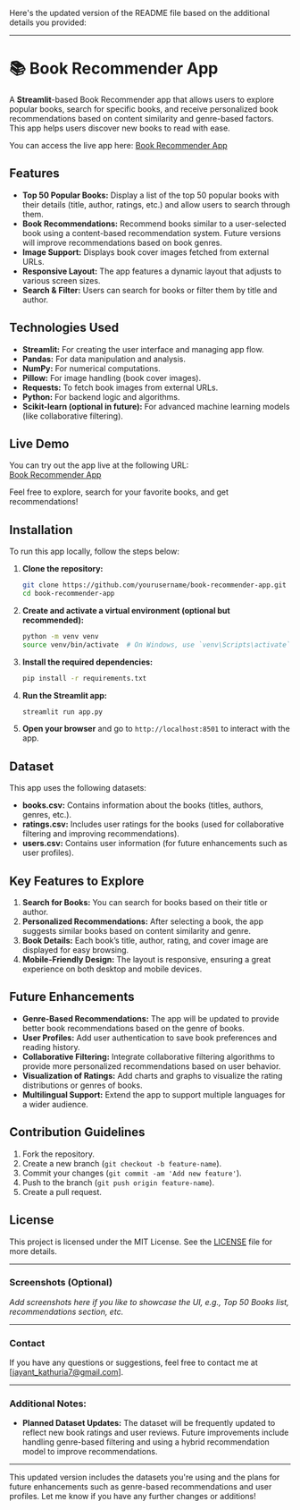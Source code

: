 Here's the updated version of the README file based on the additional details you provided:

---

# 📚 Book Recommender App

A **Streamlit**-based Book Recommender app that allows users to explore popular books, search for specific books, and receive personalized book recommendations based on content similarity and genre-based factors. This app helps users discover new books to read with ease.

You can access the live app here: [Book Recommender App](https://book-recommender-app.streamlit.app/)

## Features
- **Top 50 Popular Books:** Display a list of the top 50 popular books with their details (title, author, ratings, etc.) and allow users to search through them.
- **Book Recommendations:** Recommend books similar to a user-selected book using a content-based recommendation system. Future versions will improve recommendations based on book genres.
- **Image Support:** Displays book cover images fetched from external URLs.
- **Responsive Layout:** The app features a dynamic layout that adjusts to various screen sizes.
- **Search & Filter:** Users can search for books or filter them by title and author.

## Technologies Used
- **Streamlit:** For creating the user interface and managing app flow.
- **Pandas:** For data manipulation and analysis.
- **NumPy:** For numerical computations.
- **Pillow:** For image handling (book cover images).
- **Requests:** To fetch book images from external URLs.
- **Python:** For backend logic and algorithms.
- **Scikit-learn (optional in future):** For advanced machine learning models (like collaborative filtering).

## Live Demo
You can try out the app live at the following URL:  
[Book Recommender App](https://book-recommender-app.streamlit.app/)

Feel free to explore, search for your favorite books, and get recommendations!

## Installation

To run this app locally, follow the steps below:

1. **Clone the repository:**
   ```bash
   git clone https://github.com/yourusername/book-recommender-app.git
   cd book-recommender-app
   ```

2. **Create and activate a virtual environment (optional but recommended):**
   ```bash
   python -m venv venv
   source venv/bin/activate  # On Windows, use `venv\Scripts\activate`
   ```

3. **Install the required dependencies:**
   ```bash
   pip install -r requirements.txt
   ```

4. **Run the Streamlit app:**
   ```bash
   streamlit run app.py
   ```

5. **Open your browser** and go to `http://localhost:8501` to interact with the app.

## Dataset
This app uses the following datasets:
- **books.csv:** Contains information about the books (titles, authors, genres, etc.).
- **ratings.csv:** Includes user ratings for the books (used for collaborative filtering and improving recommendations).
- **users.csv:** Contains user information (for future enhancements such as user profiles).

## Key Features to Explore
1. **Search for Books:** You can search for books based on their title or author.
2. **Personalized Recommendations:** After selecting a book, the app suggests similar books based on content similarity and genre.
3. **Book Details:** Each book’s title, author, rating, and cover image are displayed for easy browsing.
4. **Mobile-Friendly Design:** The layout is responsive, ensuring a great experience on both desktop and mobile devices.

## Future Enhancements
- **Genre-Based Recommendations:** The app will be updated to provide better book recommendations based on the genre of books.
- **User Profiles:** Add user authentication to save book preferences and reading history.
- **Collaborative Filtering:** Integrate collaborative filtering algorithms to provide more personalized recommendations based on user behavior.
- **Visualization of Ratings:** Add charts and graphs to visualize the rating distributions or genres of books.
- **Multilingual Support:** Extend the app to support multiple languages for a wider audience.

## Contribution Guidelines
1. Fork the repository.
2. Create a new branch (`git checkout -b feature-name`).
3. Commit your changes (`git commit -am 'Add new feature'`).
4. Push to the branch (`git push origin feature-name`).
5. Create a pull request.

## License
This project is licensed under the MIT License. See the [LICENSE](LICENSE) file for more details.

---

### Screenshots (Optional)
*Add screenshots here if you like to showcase the UI, e.g., Top 50 Books list, recommendations section, etc.*

---

### Contact
If you have any questions or suggestions, feel free to contact me at [jayant_kathuria7@gmail.com].

---

### Additional Notes:
- **Planned Dataset Updates:** The dataset will be frequently updated to reflect new book ratings and user reviews. Future improvements include handling genre-based filtering and using a hybrid recommendation model to improve recommendations.

---

This updated version includes the datasets you're using and the plans for future enhancements such as genre-based recommendations and user profiles. Let me know if you have any further changes or additions!
